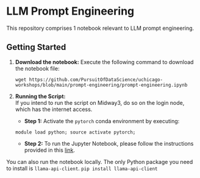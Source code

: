 # LLM Prompt Engineering

This repository comprises 1 notebook relevant to LLM prompt engineering.

## Getting Started

1. **Download the notebook:**
    Execute the following command to download the notebook file:
    ```
    wget https://github.com/PursuitOfDataScience/uchicago-workshops/blob/main/prompt-engineering/prompt-engineering.ipynb
    ```

2. **Running the Script:**  
If you intend to run the script on Midway3, do so on the login node, which has the internet access.    
    - **Step 1:** Activate the `pytorch` conda environment by executing:  
    ```
    module load python; source activate pytorch;
    ```
    - **Step 2:** To run the Jupyter Notebook, please follow the instructions provided in this [link](https://rcc-uchicago.github.io/user-guide/software/apps-and-envs/python/?h=python).

You can also run the notebook locally. The only Python package you need to install is `llama-api-client`.
    ```
    pip install llama-api-client
    ```

